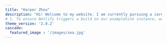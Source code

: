 ```yaml
---
title: "Harper Zhou"
description: "Hi! Welcome to my website. I am currently pursuing a career in data science and also passionate about new things. I would like to introduce myself and showcase my projects to you."
# 1. To ensure Netlify triggers a build on our exampleSite instance, we need to change a file in the exampleSite directory.
theme_version: '2.8.2'
cascade:
  featured_image : '/images/sea.jpg'
---
```


